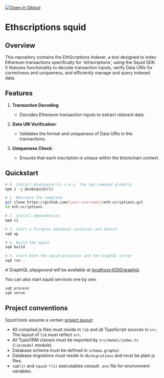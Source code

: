 [![Open in Gitpod](https://gitpod.io/button/open-in-gitpod.svg)](https://gitpod.io/#https://github.com/subsquid/squid-evm-template)

# Ethscriptions squid

## Overview
This repository contains the EthScriptions Indexer, a tool designed to index Ethereum transactions specifically for 'ethscriptions', using the Squid SDK. It features functionality to decode transaction inputs, verify Data URIs for correctness and uniqueness, and efficiently manage and query indexed data.

## Features

1. **Transaction Decoding**: 
   - Decodes Ethereum transaction inputs to extract relevant data.

2. **Data URI Verification**: 
   - Validates the format and uniqueness of Data URIs in the transactions.

3. **Uniqueness Check**: 
   - Ensures that each inscription is unique within the blockchain context.

## Quickstart

```bash
# 0. Install @subsquid/cli a.k.a. the sqd command globally
npm i -g @subsquid/cli

# 1. Retrieve the template
git clone https://github.com/[your-username]/eth-scriptions.git
cd eth-scriptions

# 2. Install dependencies
npm ci

# 3. Start a Postgres database container and detach
sqd up

# 4. Build the squid
sqd build

# 5. Start both the squid processor and the GraphQL server
sqd run .
```
A GraphiQL playground will be available at [localhost:4350/graphql](http://localhost:4350/graphql).

You can also start squid services one by one:
```bash
sqd process
sqd serve
```


## Project conventions

Squid tools assume a certain [project layout](https://docs.subsquid.io/basics/squid-structure):

* All compiled js files must reside in `lib` and all TypeScript sources in `src`.
The layout of `lib` must reflect `src`.
* All TypeORM classes must be exported by `src/model/index.ts` (`lib/model` module).
* Database schema must be defined in `schema.graphql`.
* Database migrations must reside in `db/migrations` and must be plain js files.
* `sqd(1)` and `squid-*(1)` executables consult `.env` file for environment variables.
